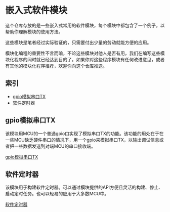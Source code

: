# 嵌入式软件模块
这个仓库存放的是一些嵌入式常用的软件模块，每个模块中都包含了一个例子，以帮助你理解模块的使用方法。

这些模块是笔者经过实际验证的，只需要付出少量的劳动就能方便的应用。

模块化编程的重要性不言而喻，不论这些模块对他人是否有用，我们在编写这些模块化程序的同时就已经达到目的了。如果你对这些程序模块有任何改进意见，或者有其他的模块化程序推荐，欢迎你向这个仓库推送。

## 索引
 - [gpio模拟串口TX](#仿真串口模块)
 - [软件定时器](#软件定时器模块)

## gpio模拟串口TX
该模块用MCU的一个普通gpio口实现了模拟串口TX的功能。该功能的用处在于在一些MCU缺乏硬件串口的情况下，用一个gpio来模拟串口TX，以输出调试信息或者把一些数据发送到对端MCU的串口接收端。

[gpio模拟串口TX](https://github.com/liuhao1946/embedded-software-module/tree/master/gpio%E6%A8%A1%E6%8B%9F%E4%B8%B2%E5%8F%A3TX)

## 软件定时器
该模块用于构建软件定时器。可以通过模块提供的API方便且灵活的构建、停止、启动定时任务。也可以轻易的应用于大多数MCU中。

[软件定时器](https://github.com/liuhao1946/embedded-software-module/tree/master/%E8%BD%AF%E4%BB%B6%E5%AE%9A%E6%97%B6%E5%99%A8)









